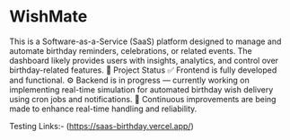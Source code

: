 # WishMate
This is a Software-as-a-Service (SaaS) platform designed to manage and automate birthday reminders, celebrations, or related events. The dashboard likely provides users with insights, analytics, and control over birthday-related features.
🚧 Project Status
✅ Frontend is fully developed and functional.
⚙️ Backend is in progress — currently working on implementing real-time simulation for automated birthday wish delivery using cron jobs and notifications.
🔄 Continuous improvements are being made to enhance real-time handling and reliability.

Testing Links:- (https://saas-birthday.vercel.app/)


